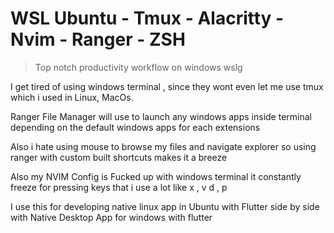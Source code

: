 # WSL Ubuntu - Tmux - Alacritty - Nvim - Ranger - ZSH

> Top notch productivity workflow on windows wslg

I get tired of using windows terminal , since they wont even let me use tmux which i used in Linux, MacOs.

Ranger File Manager will use to launch any windows apps inside terminal depending on the default windows apps for each extensions

Also i hate using mouse to browse my files and navigate explorer so using ranger with custom built shortcuts makes it a breeze

Also my NVIM Config is Fucked up with windows terminal it constantly freeze for pressing keys that i use a lot like x , v d , p

I use this for developing native linux app in Ubuntu with Flutter side by side with Native Desktop App for windows with flutter



